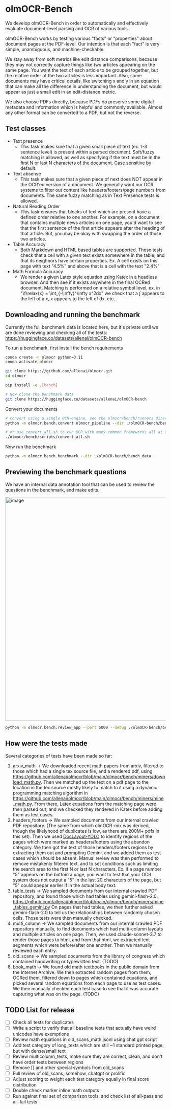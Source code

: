 # olmOCR-Bench

We develop olmOCR-Bench in order to automatically and effectively evaluate document-level
parsing and OCR of various tools.

olmOCR-Bench works by testing various "facts" or "properties" about document pages at the PDF-level.
Our intention is that each "fact" is very simple, unambiguous, and machine-checkable. 

We stay away from soft metrics like edit distance comparisons, because they may not correctly capture things like
two articles appearing on the same page. You want the text of each article to be grouped together, but the relative order of the two articles is less important. Also, some documents may have critical details, like switching x and y in an equation that can make all the difference in understanding the document, but would appear as just a small edit in an edit-distance metric.

We also choose PDFs directly, because PDFs do preserve some digital metadata and information which is helpful
and commonly available. Almost any other format can be converted to a PDF, but not the reverse.

## Test classes

- Text presence
  - This task makes sure that a given small piece of text (ex. 1-3 sentence level) is present within
    a parsed document. Soft/fuzzy matching is allowed, as well as specifying if the text must be in the first N or last N characters of the document. Case sensitive by default.
- Text absense
  - This task makes sure that a given piece of next does NOT appear in the OCR'ed version of a document. We generally want our OCR systems to filter out content like headers/footers/page numbers from documents. The same fuzzy matching as in Text Presence tests is allowed.
- Natural Reading Order
  - This task ensures that blocks of text which are present have a defined order relative to one another. For example,
  on a document that contains multiple news articles on one page, you'd want to see that the first sentence of the 
  first article appears after the heading of that article. But, you may be okay with swapping the order of those 
  two articles.
- Table Accuracy
  - Both Markdown and HTML based tables are supported. These tests check that a cell with a given text exists somewhere in the table, and that its neighbors have certain properties. Ex. A cell exists on this page with text "4.5%" and above that is a cell with the text "2.4%"
- Math Formula Accuracy
  - We render a given Latex style equation using Katex in a headless browser. And then see if it exists anywhere in the final OCRed document. Matching is performed on a relative symbol level, ex. in "\f\relax{x} = \int_{-\infty}^\infty
    x^2dx" we check that a ∫ appears to the left of a x, x appears to the left of dx, etc...
  
## Downloading and running the benchmark

Currently the full benchmark data is located here, but it's private until we are done reviewing and checking all of the tests:
https://huggingface.co/datasets/allenai/olmOCR-bench

To run a benchmark, first install the bench requirements
```bash
conda create -n olmocr python=3.11
conda activate olmocr

git clone https://github.com/allenai/olmocr.git
cd olmocr

pip install -e .[bench]

# Now clone the benchmark data
git clone https://huggingface.co/datasets/allenai/olmOCR-bench
```

Convert your documents
```bash
# convert using a single OCR-engine, see the olmocr/bench/runners directory for options
python -m olmocr.bench.convert olmocr_pipeline --dir ./olmOCR-bench/bench_data

# or use convert_all.sh to run OCR with many common frameworks all at once, API keys will be required
./olmocr/bench/scripts/convert_all.sh
```

Now run the benchmark
```bash
python -m olmocr.bench.benchmark --dir ./olmOCR-bench/bench_data
```

## Previewing the benchmark questions

We have an internal data annotation tool that can be used to review the questions in the benchmark, and make edits.

<img width="700" alt="image" src="https://github.com/user-attachments/assets/dd24fd88-a642-4379-b5a1-9911717bf5b1" />


```bash
python -m olmocr.bench.review_app --port 5000 --debug ./olmOCR-bench/bench_data/multi_column.jsonl --force
```

## How were the tests made

Several categories of tests have been made so far:
1. arxiv_math -> We downloaded recent math papers from arxiv, filtered to those which had a single tex source file, and a rendered pdf, using https://github.com/allenai/olmocr/blob/main/olmocr/bench/miners/download_math.py. Then we matched up the text on a pdf page to the location in the tex source mostly likely to match to it using a dynamic programming matching algorithm in https://github.com/allenai/olmocr/blob/main/olmocr/bench/miners/mine_math.py. From there, Latex equations from the matching page were then parsed out, and we checked they rendered in Katex before adding them as test cases.
2. headers_footers -> We sampled documents from our internal crawled PDF repository. (The same from which olmOCR-mix was derived, though the likelyhood of duplicates is low, as there are 200M+ pdfs in this set). Then we used [DocLayout-YOLO](https://github.com/opendatalab/DocLayout-YOLO) to identify regions of the pages which were marked as headers/footers using the abandon category. We then got the text of those headers/footers regions by extracting them out and prompting Gemini, and we added them as test cases which should be absent. Manual review was then performed to remove mistakenly filtered text, and to set conditions such as limiting the search area to the first N or last N characters. Ex. if a page number "5" appears on the bottom a page, you want to test that your OCR system does not output a "5" in the last 20 characters of the page, but "5" could apepar earlier if in the actual body text.
3. table_tests -> We sampled documents from our internal crawled PDF repository, and found those which had tables using gemini-flash-2.0. https://github.com/allenai/olmocr/blob/main/olmocr/bench/miners/mine_tables_gemini.py On pages that had tables, we then further asked gemini-flash-2.0 to tell us the relationships between randomly chosen cells. Those tests were then manually checked.
4. multi_column -> We sampled documents from our internal crawled PDF repository manually, to find documents which had multi-column layouts and multiple articles on one page. Then, we used claude-sonnet-3.7 to render those pages to html, and from that html, we extracted text segments which were before/after one another. Then we manually reviewed each entry.
5. old_scans -> We sampled documents from the library of congress which contained handwriting or typewritten text. (TODO)
6. book_math -> We found old math textbooks in the public domain from the Internet Archive. We then extracted random pages from them, OCRed them, filtered down to pages which contained equations, and picked several random equations from each page to use as test cases. We then manually checked each test case to see that it was accurate capturing what was on the page. (TODO)


## TODO List for release
 - [ ] Check all tests for duplicates
 - [ ] Write a script to verify that all baseline tests that actually have weird unicodes have exemptions
 - [ ] Review math equations in old_scans_math.jsonl using chat gpt script
 - [ ] Add test category of long_texts which are still ~1 standard printed page, but with dense/small text
 - [ ] Review multicolumn_tests, make sure they are correct, clean, and don't have order tests between regions
 - [ ] Remove [] and other special symbols from old_scans
 - [ ] Full review of old_scans, somehow, chatgpt or prolific
 - [ ] Adjust scoring to weight each test category equally in final score distribution
 - [ ] Double check marker inline math outputs
 - [ ] Run against final set of comparison tools, and check list of all-pass and all-fail tests
